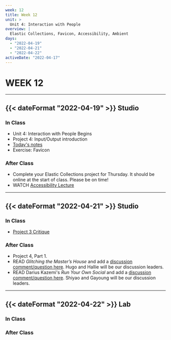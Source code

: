 ```yaml
---
week: 12
title: Week 12
unit: >
  Unit 4: Interaction with People
overview: |
  Elastic Collections, Favicon, Accessibility, Ambient
days:
  - "2022-04-19"
  - "2022-04-21"
  - "2022-04-22"
activeDate: "2022-04-17"
---
```


# WEEK 12

---

## {{< dateFormat "2022-04-19" >}} Studio

### In Class
* Unit 4: Interaction with People Begins
* Project 4: Input/Output introduction
* [Today's notes](https://docs.google.com/document/d/1YsLQCqZNdO9exAEdYRRoIim6ij-1G0dekkfYJbq2vlQ/preview)
* Exercise: Favicon

### After Class
* Complete your Elastic Collections project for Thursday. It should be online at the start of class. Please be on time!
* WATCH [Accessibility Lecture](https://vimeo.com/showcase/8025633/video/533670290)
---

## {{< dateFormat "2022-04-21" >}} Studio

### In Class
* [Project 3 Critique](https://docs.google.com/document/d/1cpIgjdB6kmXugJFBmgnkz6ldtJT1oCkEmUh0J16nV4k/edit?usp=sharing)

### After Class
* Project 4, Part 1.
* READ *Glitching the Master’s House* and add a [discussion comment/question here](https://docs.google.com/document/d/1dkzXP61Ij64a9Ug4ibjNsVZoS7DhYg-6_7ZaBqTquYY/edit). Hugo and Hallie will be our discussion leaders.
* READ Darius Kazemi's *Run Your Own Social* and add a [discussion comment/question here](https://docs.google.com/document/d/1dkzXP61Ij64a9Ug4ibjNsVZoS7DhYg-6_7ZaBqTquYY/edit). Shiyao and Gayoung will be our discussion leaders.
---

## {{< dateFormat "2022-04-22" >}} Lab

### In Class

### After Class
